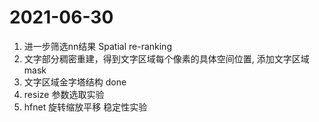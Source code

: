 # 2021-06-30
1. 进一步筛选nn结果 Spatial re-ranking
2. 文字部分稠密重建，得到文字区域每个像素的具体空间位置, 添加文字区域mask
3. 文字区域金字塔结构 done
4. resize 参数选取实验
5. hfnet 旋转缩放平移 稳定性实验